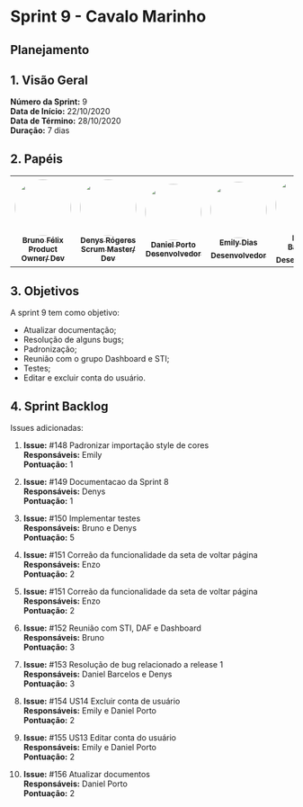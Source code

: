 # Sprint 9 - Cavalo Marinho

## Planejamento 

## 1. Visão Geral
**Número da Sprint:** 9<br>
**Data de Início:** 22/10/2020<br>
**Data de Término:** 28/10/2020<br>
**Duração:** 7 dias<br>

## 2. Papéis

<table>
    <tr>
     <td align="center"><a href="https://github.com/Bruno-Felix"><img style="border-radius: 50%;" src="https://avatars2.githubusercontent.com/u/38890440?s=400&u=9c14ab68fc12dbeb25956056fe86bb075d138fa5&v=4" width="100px;" alt=""/><br /><sub><b>Bruno Félix</b><br><b>Product Owner/ Dev</b></sub></a><br /><a href="https://github.com/Bruno-Felix"></a>           </td>
        <td align="center"><a href="https://github.com/DenysRogeres"><img style="border-radius: 50%;" src="https://avatars0.githubusercontent.com/u/54676096?s=400&u=7b70aa8d6bd5ef6edffcd43686e81beb60546027&v=4" width="100px;" alt=""/><br /><sub><b>Denys Rógeres</b><br><b>Scrum Master/ Dev</b></sub></a><br /><a href="https://github.com/DenysRogeres"></a></td>
        <td align="center"><a href="https://github.com/DanielPortods"><img style="border-radius: 50%;" src="https://avatars3.githubusercontent.com/u/48573556?s=400&u=e1d90cb87288030c0fcb57a9b537dd88a77e1525&v=4" width="100px;" alt=""/><br /><sub><b>Daniel Porto</b><br><b>Desenvolvedor</b></sub></a><br /><a href="https://github.com/DanielPortods"></a></td>
        <td align="center"><a href="https://github.com/emysdias"><img style="border-radius: 50%;" src="https://avatars3.githubusercontent.com/u/52640974?s=400&u=78292e0e872227c1bc7da0352748d0a12306ea39&v=4" width="100px;" alt=""/><br /><sub><b>Emily Dias</b><br><b>Desenvolvedor</sub></a><br /><a href="https://github.com/emysdias"></a></td>
        <td align="center"><a href="https://github.com/daniel-bm"><img style="border-radius: 50%;" src="https://avatars1.githubusercontent.com/u/38585724?s=400&u=46d21bc14c3d1acce6829b8a96329d23f432549f&v=4" width="100px;" alt=""/><br /><sub><b>Daniel Barcelos</b><br><b>Desenvolvedor</sub></a><br /><a href="https://github.com/daniel-bm"></a></td>
        <td align="center"><a href="https://github.com/enzoggqs"><img style="border-radius: 50%;" src="https://avatars3.githubusercontent.com/u/38733364?s=400&u=03933ce39868586c14b93dc9c99f37c19bb9ee9b&v=4" width="100px;" alt=""/><br /><sub><b>Enzo Gabriel</b><br><b>Desenvolvedor</sub></a><br /><a href="https://github.com/enzoggqs"></a></td>
        </tr>
    </table>

## 3. Objetivos
A sprint 9 tem como objetivo:
- Atualizar documentação;
- Resolução de alguns bugs; 
- Padronização; 
- Reunião com o grupo Dashboard e STI;
- Testes;
- Editar e excluir conta do usuário.

## 4. Sprint Backlog
Issues adicionadas: 
1. **Issue:** #148 Padronizar importação style de cores<br>
**Responsáveis:** Emily<br>
**Pontuação:** 1

2. **Issue:** #149 Documentacao da Sprint 8<br>
**Responsáveis:** Denys<br>
**Pontuação:** 1

3. **Issue:** #150 Implementar testes<br>
**Responsáveis:** Bruno e Denys<br>
**Pontuação:** 5

4. **Issue:** #151 Correão da funcionalidade da seta de voltar página<br>
**Responsáveis:** Enzo<br>
**Pontuação:** 2

4. **Issue:** #151 Correão da funcionalidade da seta de voltar página<br>
**Responsáveis:** Enzo<br>
**Pontuação:** 2

5. **Issue:** #152 Reunião com STI, DAF e Dashboard<br>
**Responsáveis:** Bruno<br>
**Pontuação:** 3

6. **Issue:** #153 Resolução de bug relacionado a release 1<br>
**Responsáveis:** Daniel Barcelos e Denys<br>
**Pontuação:** 3

7. **Issue:** #154 US14 Excluir conta de usuário<br>
**Responsáveis:** Emily e Daniel Porto<br>
**Pontuação:** 2

8. **Issue:** #155 US13 Editar conta do usuário<br>
**Responsáveis:** Emily e Daniel Porto<br>
**Pontuação:** 2

9. **Issue:** #156 Atualizar documentos<br>
**Responsáveis:** Daniel Porto<br>
**Pontuação:** 2








